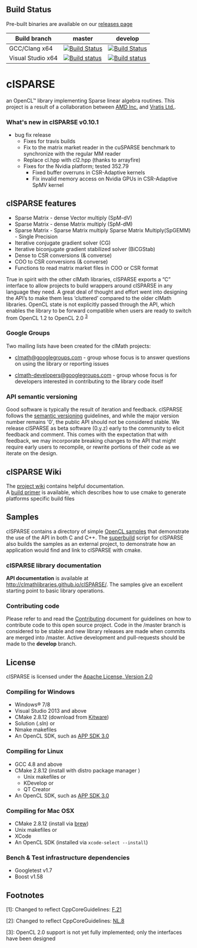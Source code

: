 ## Build Status
Pre-built binaries are available on our [releases page](https://github.com/clMathLibraries/clSPARSE/releases)

| Build branch | master | develop |
|-----|-----|-----|
| GCC/Clang x64 | [![Build Status](https://travis-ci.org/clMathLibraries/clSPARSE.svg?branch=master)](https://travis-ci.org/clMathLibraries/clSPARSE/branches) | [![Build Status](https://travis-ci.org/clMathLibraries/clSPARSE.svg?branch=develop)](https://travis-ci.org/clMathLibraries/clSPARSE/branches) |
| Visual Studio x64 |[![Build status](https://ci.appveyor.com/api/projects/status/93518qe0efy6n7fy/branch/master?svg=true)](https://ci.appveyor.com/project/kknox/clsparse-otonj/branch/master) |[![Build status](https://ci.appveyor.com/api/projects/status/93518qe0efy6n7fy/branch/develop?svg=true)](https://ci.appveyor.com/project/kknox/clsparse-otonj/branch/develop) |

# clSPARSE
an OpenCL&trade; library implementing Sparse linear algebra routines.  This project is a result of
a collaboration between [AMD Inc.](http://www.amd.com/) and
[Vratis Ltd.](http://www.vratis.com/).

### What's new in clSPARSE **v0.10.1**
- bug fix release
  - Fixes for travis builds
  - Fix to the matrix market reader in the cuSPARSE benchmark to synchronize with the regular MM reader
  - Replace cl.hpp with cl2.hpp (thanks to arrayfire)
  - Fixes for the Nvidia platform; tested 352.79
    - Fixed buffer overruns in CSR-Adaptive kernels
    - Fix invalid memory access on Nvidia GPUs in CSR-Adaptive SpMV kernel

## clSPARSE features
-  Sparse Matrix - dense Vector multiply (SpM-dV)
-  Sparse Matrix - dense Matrix multiply (SpM-dM)
-  Sparse Matrix - Sparse Matrix multiply Sparse Matrix Multiply(SpGEMM) - Single Precision
-  Iterative conjugate gradient solver (CG)
-  Iterative biconjugate gradient stabilized solver (BiCGStab)
-  Dense to CSR conversions (& converse)
-  COO to CSR conversions (& converse)
-  Functions to read matrix market files in COO or CSR format

True in spirit with the other clMath libraries, clSPARSE exports a “C” interface to allow
projects to build wrappers around clSPARSE in any language they need.  A great deal
of thought and effort went into designing the API’s to make them less ‘cluttered’
compared to the older clMath libraries.  OpenCL state is not explicitly passed
through the API, which enables the library to be forward compatible when users are
ready to switch from OpenCL 1.2 to OpenCL 2.0 <sup>[3](#opencl-2)</sup>

### Google Groups
Two mailing lists have been created for the clMath projects:

-   clmath@googlegroups.com - group whose focus is to answer
    questions on using the library or reporting issues

-   clmath-developers@googlegroups.com - group whose focus is for
    developers interested in contributing to the library code itself

### API semantic versioning
Good software is typically the result of iteration and feedback.  clSPARSE follows the
[semantic versioning](http://semver.org/) guidelines, and while the major version
number remains '0', the public API should not be considered stable.  We release
clSPARSE as beta software (0.y.z) early to the community to elicit feedback and
comment.  This comes with the expectation that with feedback, we may incorporate
breaking changes to the API that might require early users to recompile, or rewrite
portions of their code as we iterate on the design.

## clSPARSE Wiki
The [project wiki](https://github.com/clMathLibraries/clSPARSE/wiki) contains helpful documentation.  
A [build primer](https://github.com/clMathLibraries/clSPARSE/wiki/Build) is available,
which describes how to use cmake to generate platforms specific build files

## Samples
clSPARSE contains a directory of simple [OpenCL samples](./samples) that demonstrate the use
of the API in both C and C++.  The [superbuild](http://www.kitware.com/media/html/BuildingExternalProjectsWithCMake2.8.html)
script for clSPARSE also builds the samples as an external project, to demonstrate
how an application would find and link to clSPARSE with cmake.

### clSPARSE library documentation
**API documentation** is available at http://clmathlibraries.github.io/clSPARSE/. The samples give an excellent
starting point to basic library operations.

### Contributing code
Please refer to and read the [Contributing](CONTRIBUTING.md) document for guidelines on
how to contribute code to this open source project. Code in the
/master branch is considered to be stable and new library releases are made
when commits are merged into /master.  Active development and pull-requests should
be made to the **develop** branch.

## License
clSPARSE is licensed under the [Apache License, Version 2.0](http://www.apache.org/licenses/LICENSE-2.0)

### Compiling for Windows
-  Windows&reg; 7/8
-  Visual Studio 2013 and above
-  CMake 2.8.12 (download from [Kitware](http://www.cmake.org/download/))
  -  Solution (.sln) or
  -  Nmake makefiles
-  An OpenCL SDK, such as [APP SDK 3.0](http://developer.amd.com/tools-and-sdks/opencl-zone/amd-accelerated-parallel-processing-app-sdk/)

### Compiling for Linux
-  GCC 4.8 and above
-  CMake 2.8.12 (install with distro package manager )
   -  Unix makefiles or
   -  KDevelop or
   -  QT Creator
-  An OpenCL SDK, such as [APP SDK 3.0](http://developer.amd.com/tools-and-sdks/opencl-zone/amd-accelerated-parallel-processing-app-sdk/)

### Compiling for Mac OSX
-   CMake 2.8.12 (install via [brew](http://brew.sh/))
   -  Unix makefiles or
   -  XCode
- An OpenCL SDK (installed via `xcode-select --install`)

### Bench & Test infrastructure dependencies
-   Googletest v1.7
-   Boost v1.58

## Footnotes
<a name="return-tuple">[1]</a>: Changed to reflect CppCoreGuidelines: [F.21](http://isocpp.github.io/CppCoreGuidelines/CppCoreGuidelines.html#a-namerf-out-multia-f21-to-return-multiple-out-values-prefer-returning-a-tuple-or-struct)

<a name="consistent-naming">[2]</a>: Changed to reflect CppCoreGuidelines: [NL.8](http://isocpp.github.io/CppCoreGuidelines/CppCoreGuidelines.html#a-namerl-namea-nl8-use-a-consistent-naming-style)

<a name="opencl-2">[3]</a>: OpenCL 2.0 support is not yet fully implemented; only the interfaces have been designed
